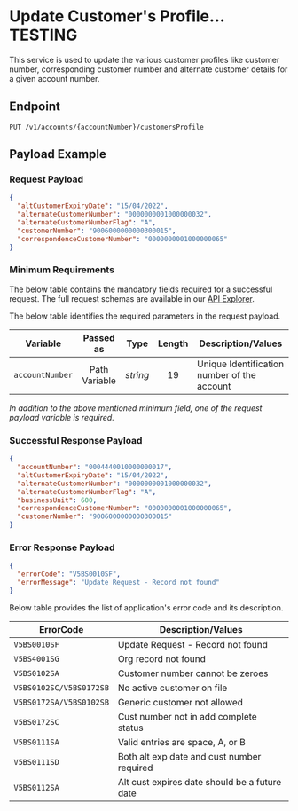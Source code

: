 # Update Customer's Profile... TESTING

This service is used to update the various customer profiles like customer number, corresponding customer number and alternate customer details for a given account number.
  
## Endpoint

`PUT /v1/accounts/{accountNumber}/customersProfile`

## Payload Example

### Request Payload

```json
{
  "altCustomerExpiryDate": "15/04/2022",
  "alternateCustomerNumber": "0000000001000000032",
  "alternateCustomerNumberFlag": "A",
  "customerNumber": "9006000000000300015",
  "correspondenceCustomerNumber": "0000000001000000065"
}
```

### Minimum Requirements

The below table contains the mandatory fields required for a successful request. The full request schemas are available in our [API Explorer](..api/?type=put&path=/v1/accounts/{accountNumber}/customersProfile).

The below table identifies the required parameters in the request payload.

| Variable | Passed as | Type | Length | Description/Values |
| -------- | :-------: | :--: | :------------: | ------------------ |
| `accountNumber` | Path Variable | *string* | 19 | Unique Identification number of the account | 

*In addition to the above mentioned minimum field, one of the request payload variable is required.*

### Successful Response Payload

```json
{
  "accountNumber": "0004440010000000017",
  "altCustomerExpiryDate": "15/04/2022",
  "alternateCustomerNumber": "0000000001000000032",
  "alternateCustomerNumberFlag": "A",
  "businessUnit": 600,
  "correspondenceCustomerNumber": "0000000001000000065",
  "customerNumber": "9006000000000300015"
}
```

### Error Response Payload

```json
{
  "errorCode": "V5BS0010SF",
  "errorMessage": "Update Request - Record not found"  
}
```

Below table provides the list of application's error code and its description.

| ErrorCode |  Description/Values |
| --------  | ------------------ |
| `V5BS0010SF` | Update Request - Record not found |  
| `V5BS4001SG` | Org record not found |  
| `V5BS0102SA` | Customer number cannot be zeroes |   
| `V5BS0102SC/V5BS0172SB` | No active customer on file |    
| `V5BS0172SA/V5BS0102SB` | Generic customer not allowed |  
| `V5BS0172SC` | Cust number not in add complete status |  
| `V5BS0111SA` | Valid entries are space, A, or B |  
| `V5BS0111SD` | Both alt exp date and cust number required |  
| `V5BS0112SA` | Alt cust expires date should be a future date |  
